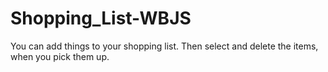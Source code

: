 # Shopping_List-WBJS
You can add things to your shopping list. Then select and delete the items, when you pick them up. 
